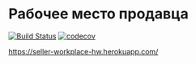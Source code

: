 # Рабочее место продавца
[![Build Status](https://travis-ci.org/evgeniychernyshev/seller-workplace.svg?branch=master)](https://travis-ci.org/evgeniychernyshev/seller-workplace)
[![codecov](https://codecov.io/gh/evgeniychernyshev/seller-workplace/branch/master/graph/badge.svg)](https://codecov.io/gh/evgeniychernyshev/seller-workplace)

https://seller-workplace-hw.herokuapp.com/